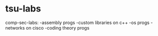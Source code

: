 # tsu-labs
comp-sec-labs:
-assembly progs
-custom libraries on c++
-os progs
-networks on cisco
-coding theory progs
